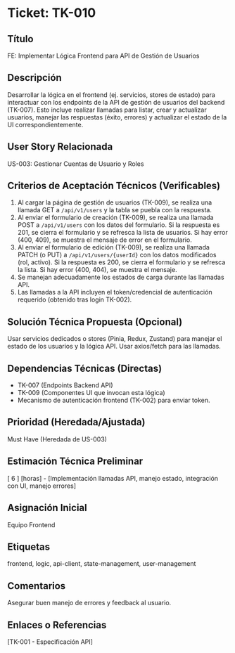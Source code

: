 # Ticket: TK-010

## Título
FE: Implementar Lógica Frontend para API de Gestión de Usuarios

## Descripción
Desarrollar la lógica en el frontend (ej. servicios, stores de estado) para interactuar con los endpoints de la API de gestión de usuarios del backend (TK-007). Esto incluye realizar llamadas para listar, crear y actualizar usuarios, manejar las respuestas (éxito, errores) y actualizar el estado de la UI correspondientemente.

## User Story Relacionada
US-003: Gestionar Cuentas de Usuario y Roles

## Criterios de Aceptación Técnicos (Verificables)
1.  Al cargar la página de gestión de usuarios (TK-009), se realiza una llamada GET a `/api/v1/users` y la tabla se puebla con la respuesta.
2.  Al enviar el formulario de creación (TK-009), se realiza una llamada POST a `/api/v1/users` con los datos del formulario. Si la respuesta es 201, se cierra el formulario y se refresca la lista de usuarios. Si hay error (400, 409), se muestra el mensaje de error en el formulario.
3.  Al enviar el formulario de edición (TK-009), se realiza una llamada PATCH (o PUT) a `/api/v1/users/{userId}` con los datos modificados (rol, activo). Si la respuesta es 200, se cierra el formulario y se refresca la lista. Si hay error (400, 404), se muestra el mensaje.
4.  Se manejan adecuadamente los estados de carga durante las llamadas API.
5.  Las llamadas a la API incluyen el token/credencial de autenticación requerido (obtenido tras login TK-002).

## Solución Técnica Propuesta (Opcional)
Usar servicios dedicados o stores (Pinia, Redux, Zustand) para manejar el estado de los usuarios y la lógica API. Usar axios/fetch para las llamadas.

## Dependencias Técnicas (Directas)
* TK-007 (Endpoints Backend API)
* TK-009 (Componentes UI que invocan esta lógica)
* Mecanismo de autenticación frontend (TK-002) para enviar token.

## Prioridad (Heredada/Ajustada)
Must Have (Heredada de US-003)

## Estimación Técnica Preliminar
[ 6 ] [horas] - [Implementación llamadas API, manejo estado, integración con UI, manejo errores]

## Asignación Inicial
Equipo Frontend

## Etiquetas
frontend, logic, api-client, state-management, user-management

## Comentarios
Asegurar buen manejo de errores y feedback al usuario.

## Enlaces o Referencias
[TK-001 - Especificación API]